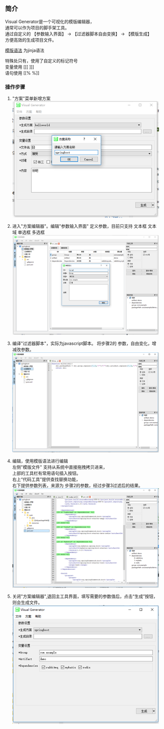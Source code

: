 ## 简介
Visual Generator是一个可视化的模版编辑器，  
通常可以作为项目的脚手架工具。  
通过自定义的 【参数输入界面】 -> 【过滤器脚本自由变换】 -> 【模版生成】  
方便高效的生成项目文件。

[模版语法](https://mozilla.github.io/nunjucks/cn/templating.html "nunjucks") 为jinja语法    

特殊处只有，使用了自定义的标记符号   
变量使用 [[[  ]]]   
语句使用 [[%  %]]  

### 操作步骤
1. "方案"菜单新增方案  
![image](doc/img/vg1.png)  

2. 进入"方案编辑器"。编辑"参数输入界面" 定义参数，目前只支持 文本框 文本域 单选框 多选框  
![image](doc/img/vg2.png)  

3. 编译"过滤器脚本"，实际为javascript脚本。 将步骤2的 参数，自由变化，增减改参数。  
![image](doc/img/vg3.png)  

4. 编辑，使用模版语法进行编辑    
左侧"模版文件" 支持从系统中直接拖拽拷贝进来，  
上部的工具栏有常用语句插入按钮。    
右上“代码工具”提供查找替换功能，  
右下提供参数列表，来源为 步骤2的参数，经过步骤3过滤后的结果。    
![image](doc/img/vg4.png)    

5. 关闭"方案编辑器",退回主工具界面，填写需要的参数值后，点击“生成”按钮，则会生成文件。  
![image](doc/img/vg5.png)
